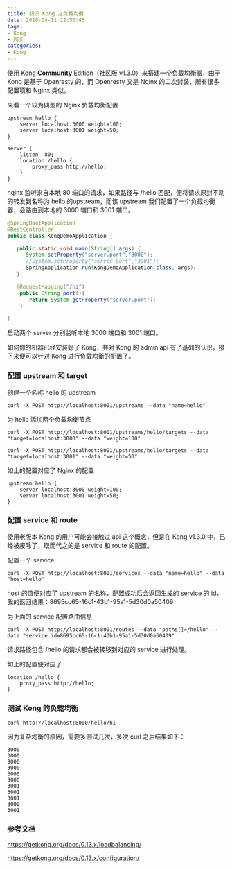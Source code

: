 ```yaml
---
title: 初识 Kong 之负载均衡
date: 2018-04-11 22:56:45
tags:
- Kong
- 网关
categories:
- Kong
---
```


使用 Kong **Community** Edition（社区版 v1.3.0）来搭建一个负载均衡器，由于 Kong 是基于 Openresty 的，而 Openresty 又是 Nginx 的二次封装，所有很多配置项和 Nginx 类似。

来看一个较为典型的 Nginx 负载均衡配置

```nginx
upstream hello {
	server localhost:3000 weight=100;
	server localhost:3001 weight=50;
}

server {
	listen	80;
	location /hello {
		proxy_pass http://hello;
	}
}
```

nginx 监听来自本地 80 端口的请求，如果路径与 /hello 匹配，便将请求原封不动的转发到名称为 hello 的upstream，而该 upstream 我们配置了一个负载均衡器，会路由到本地的 3000 端口和 3001 端口。

```Java
@SpringBootApplication
@RestController
public class KongDemoApplication {

   public static void main(String[] args) {
      System.setProperty("server.port","3000");
      //System.setProperty("server.port","3001");
      SpringApplication.run(KongDemoApplication.class, args);
   }

   @RequestMapping("/hi")
    public String port(){
       return System.getProperty("server.port");
    }

}
```

启动两个 server 分别监听本地 3000 端口和 3001 端口。

如何你的机器已经安装好了 Kong，并对 Kong 的 admin api 有了基础的认识，接下来便可以针对 Kong 进行负载均衡的配置了。

### 配置 upstream 和 target

创建一个名称 hello 的 upstream 

```shell
curl -X POST http://localhost:8001/upstreams --data "name=hello"
```

为 hello 添加两个负载均衡节点

```shell
curl -X POST http://localhost:8001/upstreams/hello/targets --data "target=localhost:3000" --data "weight=100"
```

```shell
curl -X POST http://localhost:8001/upstreams/hello/targets --data "target=localhost:3001" --data "weight=50"
```

如上的配置对应了 Nginx 的配置

```nginx
upstream hello {
	server localhost:3000 weight=100;
	server localhost:3001 weight=50;
}
```

### 配置 service 和 route

使用老版本 Kong 的用户可能会接触过 api 这个概念，但是在 Kong v1.3.0 中，已经被废除了，取而代之的是 service 和 route 的配置。

配置一个 service

```shell
curl -X POST http://localhost:8001/services --data "name=hello" --data "host=hello"
```

host 的值便对应了 upstream 的名称，配置成功后会返回生成的 service 的 id，我的返回结果：8695cc65-16c1-43b1-95a1-5d30d0a50409

为上面的 service 配置路由信息

```shell
curl -X POST http://localhost:8001/routes --data "paths[]=/hello" --data "service.id=8695cc65-16c1-43b1-95a1-5d30d0a50409"
```

请求路径包含 /hello 的请求都会被转移到对应的 service 进行处理。

如上的配置便对应了

```nginx
location /hello {
    proxy_pass http://hello;
}
```

### 测试 Kong 的负载均衡

```Shell
curl http://localhost:8000/hello/hi
```

因为复杂均衡的原因，需要多测试几次，多次 curl 之后结果如下：

```
3000
3000
3000
3000
3000
3000
3001
3001
3001
3000
3001
```

### 参考文档

https://getkong.org/docs/0.13.x/loadbalancing/

https://getkong.org/docs/0.13.x/configuration/